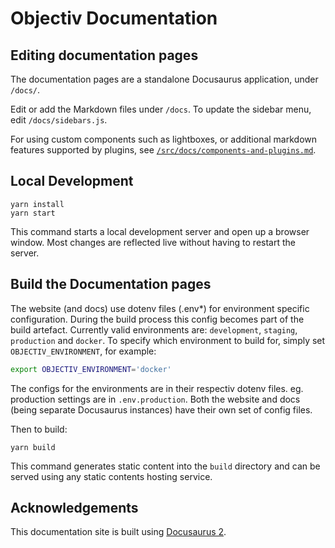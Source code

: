 # Objectiv Documentation

## Editing documentation pages

The documentation pages are a standalone Docusaurus application, under `/docs/`.

Edit or add the Markdown files under `/docs`. To update the sidebar menu, edit `/docs/sidebars.js`.

For using custom components such as lightboxes, or additional markdown features supported by plugins, 
see [`/src/docs/components-and-plugins.md`](/docs/components-and-plugins).

## Local Development

```console
yarn install
yarn start
```

This command starts a local development server and open up a browser window. Most changes are reflected live 
without having to restart the server.

## Build the Documentation pages

The website (and docs) use dotenv files (.env*) for environment specific configuration. During the build process
this config becomes part of the build artefact. Currently valid environments are: `development`, `staging`, `production` 
and `docker`. To specify which environment to build for, simply set `OBJECTIV_ENVIRONMENT`, for example:

```bash
export OBJECTIV_ENVIRONMENT='docker'
```

The configs for the environments are in their respectiv dotenv files. eg. production settings are in `.env.production`. 
Both the website and docs (being separate Docusaurus instances) have their own set of config files.

Then to build:

```console
yarn build
```
This command generates static content into the `build` directory and can be served using any static contents 
hosting service.


## Acknowledgements
This documentation site is built using [Docusaurus 2](https://v2.docusaurus.io/).
